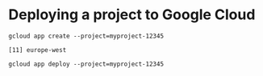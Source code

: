 # Deploying a project to Google Cloud

```
gcloud app create --project=myproject-12345

[11] europe-west

gcloud app deploy --project=myproject-12345
```
